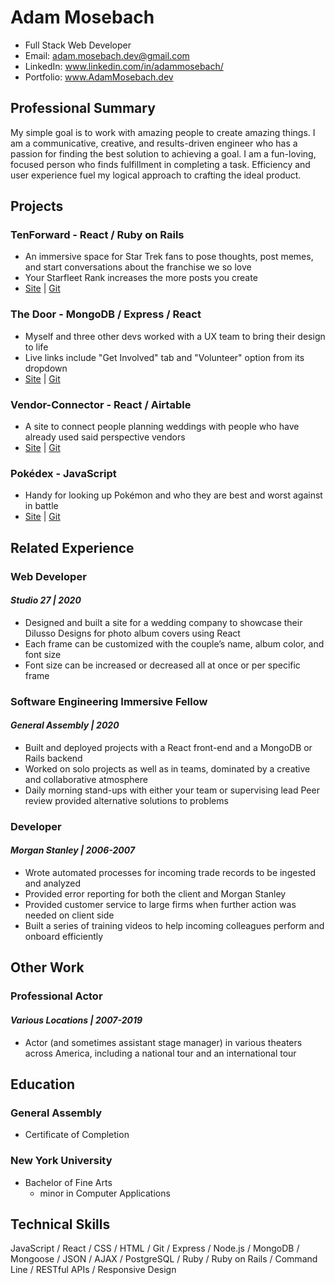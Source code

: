 # Adam Mosebach

- Full Stack Web Developer
- Email: adam.mosebach.dev@gmail.com
- LinkedIn: www.linkedin.com/in/adammosebach/
- Portfolio: www.AdamMosebach.dev

## Professional Summary

My simple goal is to work with amazing people to create amazing things. I am a communicative, creative, and results-driven engineer who has a passion for finding the best solution to achieving a goal. I am a fun-loving, focused person who finds fulfillment in completing a task. Efficiency and user experience fuel my logical approach to crafting the ideal product.

## Projects

### TenForward - React / Ruby on Rails

- An immersive space for Star Trek fans to pose thoughts, post memes, and start conversations about the franchise we so love
- Your Starfleet Rank increases the more posts you create
- [Site](https://tenforward.netlify.app/) | [Git](https://github.com/adamjmosebach/TenForward)

### The Door - MongoDB / Express / React

- Myself and three other devs worked with a UX team to bring their design to life
- Live links include "Get Involved" tab and "Volunteer" option from its dropdown
- [Site](https://the-door-nyc.netlify.app/) | [Git](https://github.com/adamjmosebach/The-Door)

### Vendor-Connector - React / Airtable

- A site to connect people planning weddings with people who have already used said perspective vendors
- [Site](https://vendor-connector.netlify.app/) | [Git](https://github.com/adamjmosebach/wedding-planning-app)

### Pokédex - JavaScript

- Handy for looking up Pokémon and who they are best and worst against in battle
- [Site](https://adamjmosebach.github.io/pokedex/) | [Git](https://github.com/adamjmosebach/pokedex)

## Related Experience

### Web Developer

#### _Studio 27 | 2020_

- Designed and built a site for a wedding company to showcase their Dilusso Designs for photo album covers using React
- Each frame can be customized with the couple’s name, album color, and font size
- Font size can be increased or decreased all at once or per specific frame

### Software Engineering Immersive Fellow

#### _General Assembly | 2020_

- Built and deployed projects with a React front-end and a MongoDB or Rails backend
- Worked on solo projects as well as in teams, dominated by a creative and collaborative atmosphere
- Daily morning stand-ups with either your team or supervising lead
  Peer review provided alternative solutions to problems

### Developer

#### _Morgan Stanley | 2006-2007_

- Wrote automated processes for incoming trade records to be ingested and analyzed
- Provided error reporting for both the client and Morgan Stanley
- Provided customer service to large firms when further action was needed on client side
- Built a series of training videos to help incoming colleagues perform and onboard efficiently

## Other Work

### Professional Actor

#### _Various Locations | 2007-2019_

- Actor (and sometimes assistant stage manager) in various theaters across America, including a national tour and an international tour

## Education

### General Assembly

- Certificate of Completion

### New York University

- Bachelor of Fine Arts
  - minor in Computer Applications

## Technical Skills

JavaScript /
React /
CSS /
HTML /
Git /
Express /
Node.js /
MongoDB /
Mongoose /
JSON / AJAX /
PostgreSQL /
Ruby /
Ruby on Rails /
Command Line /
RESTful APIs /
Responsive Design
